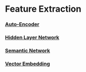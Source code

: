 # Feature Extraction
### [Auto-Encoder](./autoencoder/)
### [Hidden Layer Network](./hidden-layers/)
### [Semantic Network](./semantic-net/)
### [Vector Embedding](./vector-embedding/)